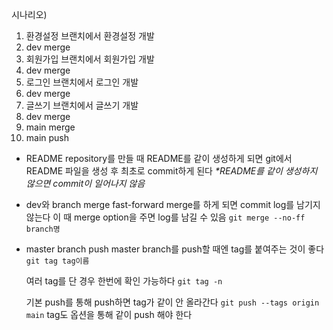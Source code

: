 시나리오)
1. 환경설정 브랜치에서 환경설정 개발
2. dev merge
3. 회원가입 브랜치에서 회원가입 개발
4. dev merge
5. 로그인 브랜치에서 로그인 개발
6. dev merge
7. 글쓰기 브랜치에서 글쓰기 개발
8. dev merge
9. main merge
10. main push


- README 
	 repository를 만들 때 README를 같이 생성하게 되면
	 git에서 README 파일을 생성 후 최초로 commit하게 된다
	 *\*README를 같이 생성하지 않으면 commit이 일어나지 않음*

- dev와 branch merge
	 fast-forward merge를 하게 되면 commit log를 남기지 않는다
	 이 때 merge option을 주면 log를 남길 수 있음
	 ``git merge --no-ff branch명``

- master branch push
	master branch를 push할 때엔 tag를 붙여주는 것이 좋다
	``git tag tag이름``
	
	 여러 tag를 단 경우 한번에 확인 가능하다
	 ``git tag -n``
	
	 기본 push를 통해 push하면 tag가 같이 안 올라간다
	 ``git push --tags origin main``
	 tag도 옵션을 통해 같이 push 해야 한다


